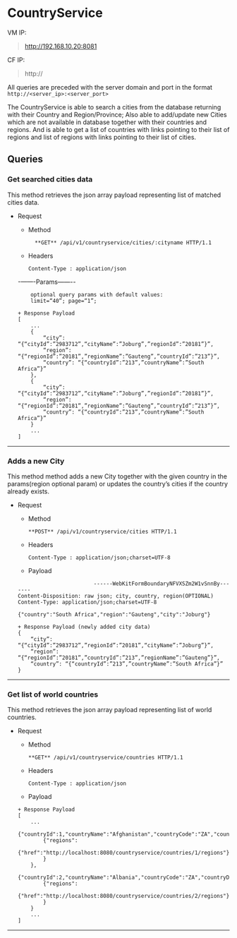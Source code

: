 # CountryService

VM IP:
>http://192.168.10.20:8081

CF IP:
>http://

All queries are preceded with the server domain and port in the format
``http://<server_ip>:<server_port>``

The CountryService is able to search a cities from the database returning with their Country and Region/Province; Also able to add/update new Cities which are not available in  database together with their countries and regions. And is able to get a list of countries with links pointing to their list of regions and list of regions with links pointing to their list of cities.

## Queries

### Get searched cities data
This method retrieves the json array payload representing list of matched cities data.
+ Request
    + Method
      ```
        **GET** /api/v1/countryservice/cities/:cityname HTTP/1.1
      ```
    + Headers
      ```
      Content-Type : application/json
      ```
      
    -——-Params——--
    <br/>
    ```
        optional query params with default values:
        limit=“40”; page=“1”;
    ```
    
    ```
    + Response Payload
    [
        ...
        {
            “city”: “{“cityId”:”2983712”,“cityName”:”Joburg”,”regionId”:”20181”}”,
            “region”: “{“regionId”:”20181”,”regionName”:”Gauteng”,”countryId”:”213”}”,
            “country”: “{“countryId”:”213”,”countryName”:”South Africa”}”
        },
        {
            “city”: “{“cityId”:”2983712”,“cityName”:”Joburg”,”regionId”:”20181”}”,
            “region”: “{“regionId”:”20181”,”regionName”:”Gauteng”,”countryId”:”213”}”,
            “country”: “{“countryId”:”213”,”countryName”:”South Africa”}”
        }
        ...
    ]
    ```

------------------------------------------------------------------------------


### Adds a new City
This method method adds a new City together with the given country in the params(region optional param) or updates the country’s cities if the country already exists.

+ Request
    + Method
      ```
      **POST** /api/v1/countryservice/cities HTTP/1.1
      ```
    + Headers
      ```
      Content-Type : application/json;charset=UTF-8
      ```
    + Payload
    
    ```
                            ------WebKitFormBoundaryNFVXSZm2W1vSnnBy-------
    Content-Disposition: raw json; city, country, region(OPTIONAL)
    Content-Type: application/json;charset=UTF-8
    
    {"country":"South Africa","region":"Gauteng","city":"Joburg"}
    ```

    ```
    + Response Payload (newly added city data)
    {
        “city”: “{“cityId”:”2983712”,”regionId”:”20181”,“cityName”:”Joburg”}”,
        “region”: “{“regionId”:”20181”,”countryId”:”213”,”regionName”:”Gauteng”}”,
        “country”: “{“countryId”:”213”,”countryName”:”South Africa”}”
    }
    ```

------------------------------------------------------------------------------


### Get list of world countries
This method retrieves the json array payload representing list of world countries.
+ Request
    + Method
      ```
      **GET** /api/v1/countryservice/countries HTTP/1.1
      ```
    + Headers
      ```
      Content-Type : application/json
      ```
    + Payload
    
    ```
    + Response Payload
    [
        ...
        {"countryId":1,"countryName":"Afghanistan","countryCode":"ZA","countryDialCode":"+27","_links":
            {"regions":
                {"href":"http://localhost:8080/countryservice/countries/1/regions"}
            }
        },
        {"countryId":2,"countryName":"Albania","countryCode":"ZA","countryDialCode":"+27","_links":
            {"regions":
                {"href":"http://localhost:8080/countryservice/countries/2/regions"}
            }
        }
        ...
    ]
    ```

------------------------------------------------------------------------------

